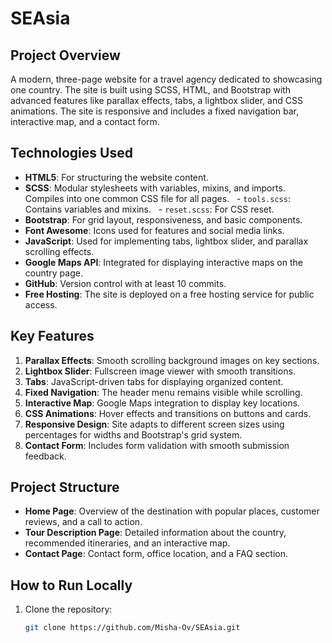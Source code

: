 # SEAsia
## Project Overview
A modern, three-page website for a travel agency dedicated to showcasing one country. The site is built using SCSS, HTML, and Bootstrap with advanced features like parallax effects, tabs, a lightbox slider, and CSS animations. The site is responsive and includes a fixed navigation bar, interactive map, and a contact form.

## Technologies Used
- **HTML5**: For structuring the website content.
- **SCSS**: Modular stylesheets with variables, mixins, and imports. Compiles into one common CSS file for all pages.
  - `tools.scss`: Contains variables and mixins.
  - `reset.scss`: For CSS reset.
- **Bootstrap**: For grid layout, responsiveness, and basic components.
- **Font Awesome**: Icons used for features and social media links.
- **JavaScript**: Used for implementing tabs, lightbox slider, and parallax scrolling effects.
- **Google Maps API**: Integrated for displaying interactive maps on the country page.
- **GitHub**: Version control with at least 10 commits.
- **Free Hosting**: The site is deployed on a free hosting service for public access.

## Key Features
1. **Parallax Effects**: Smooth scrolling background images on key sections.
2. **Lightbox Slider**: Fullscreen image viewer with smooth transitions.
3. **Tabs**: JavaScript-driven tabs for displaying organized content.
4. **Fixed Navigation**: The header menu remains visible while scrolling.
5. **Interactive Map**: Google Maps integration to display key locations.
6. **CSS Animations**: Hover effects and transitions on buttons and cards.
7. **Responsive Design**: Site adapts to different screen sizes using percentages for widths and Bootstrap's grid system.
8. **Contact Form**: Includes form validation with smooth submission feedback.

## Project Structure
- **Home Page**: Overview of the destination with popular places, customer reviews, and a call to action.
- **Tour Description Page**: Detailed information about the country, recommended itineraries, and an interactive map.
- **Contact Page**: Contact form, office location, and a FAQ section.

## How to Run Locally
1. Clone the repository:
   ```bash
   git clone https://github.com/Misha-Ov/SEAsia.git